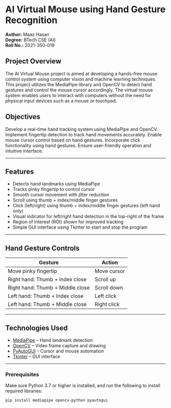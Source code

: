 # AI Virtual Mouse using Hand Gesture Recognition

**Author:** Maaz Hasan  
**Degree:** BTech CSE (AI)  
**Roll No.:** 2021-350-019

## Project Overview

The AI Virtual Mouse project is aimed at developing a hands-free mouse control system using computer vision and machine learning techniques. This project utilizes the MediaPipe library and OpenCV to detect hand gestures and control the mouse cursor accordingly. The virtual mouse system enables users to interact with computers without the need for physical input devices such as a mouse or touchpad.

## Objectives

Develop a real-time hand tracking system using MediaPipe and OpenCV. Implement fingertip detection to track hand movements accurately. Enable mouse cursor control based on hand gestures. Incorporate click functionality using hand gestures. Ensure user-friendly operation and intuitive interface.

---

## Features

- Detects hand landmarks using MediaPipe
- Tracks pinky fingertip to control cursor
- Smooth cursor movement with jitter reduction
- Scroll using thumb + index/middle finger gestures
- Click (left/right) using thumb + index/middle finger gestures (left hand only)
- Visual indicator for left/right hand detection in the top-right of the frame
- Region of Interest (ROI) shown for improved tracking
- Simple GUI interface using Tkinter to start and stop the program

---

## Hand Gesture Controls

| Gesture                             | Action                   |
|-------------------------------------|--------------------------|
| Move pinky fingertip                | Move cursor              |
| Right hand: Thumb + Index close     | Scroll up                |
| Right hand: Thumb + Middle close    | Scroll down              |
| Left hand: Thumb + Index close      | Left click               |
| Left hand: Thumb + Middle close     | Right click              |

---

## Technologies Used

- [MediaPipe](https://google.github.io/mediapipe/) – Hand landmark detection
- [OpenCV](https://opencv.org/) – Video frame capture and drawing
- [PyAutoGUI](https://pyautogui.readthedocs.io/) – Cursor and mouse automation
- [Tkinter](https://docs.python.org/3/library/tkinter.html) – GUI interface

---

### Prerequisites

Make sure Python 3.7 or higher is installed, and run the following to install required libraries:

```bash
pip install mediapipe opencv-python pyautogui
